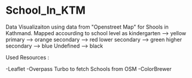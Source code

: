 # School_In_KTM
Data Visualizaiton using data from "Openstreet Map" for Shools in Kathmand.
Mapped accourding to school level as
kindergarten --> yellow 
primary --> orange 
secondary --> red 
lower secondary --> green 
higher secondary --> 
blue Undefined --> black


Used Resources :

-Leaflet
-Overpass Turbo to fetch Schools from OSM
-ColorBrewer
